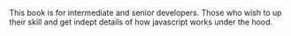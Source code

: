 This book is for intermediate and senior developers. Those who wish to up their skill and get indept details of how javascript works under the hood.
